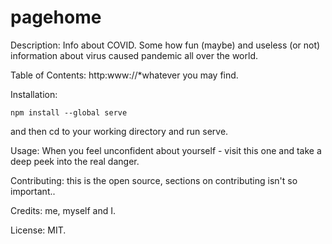 # pagehome

Description:
Info about COVID. Some how fun (maybe) and useless (or not) information about virus caused pandemic all over the world.

Table of Contents:
http:www://*whatever you may find.

Installation:
```
npm install --global serve
```
and then cd to your working directory and run serve.

Usage:
When you feel unconfident about yourself - visit this one and take a deep peek into the real danger.

Contributing: this is the open source, sections on contributing isn't so important..

Credits: me, myself and I.

License: MIT.
